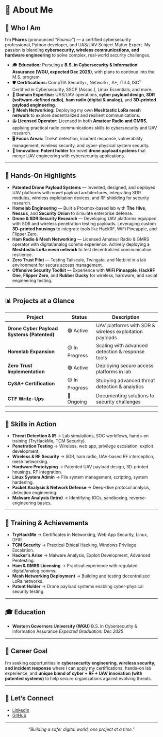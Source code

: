 # 👋 About Me

## 🔐 Who I Am

I’m **Pharns** (pronounced *“Founce”*) — a certified cybersecurity professional, Python developer, and UAS/UAV Subject Matter Expert. My passion is blending **cybersecurity, wireless communications, and hardware engineering** to solve complex, real-world security challenges.

- 🎓 **Education:** Pursuing a **B.S. in Cybersecurity & Information Assurance (WGU, expected Dec 2025)**, with plans to continue into the M.S. program.
- 🛡 **Certifications:** CompTIA Security+, Network+, A+, ITIL4, ISC² Certified in Cybersecurity, SSCP (Assoc.), Linux Essentials, and more.
- 🚁 **Domain Expertise:** UAS/UAV operations, **cyber payload design**, **SDR (software-defined radio)**, **ham radio (digital & analog)**, and **3D-printed payload engineering**.
- 📡 **Mesh Networking:** Deploying my own **Meshtastic LoRa mesh network** to explore decentralized and resilient communications.
- 📻 **Licensed Operator:** Licensed in both **Amateur Radio and GMRS**, applying practical radio communications skills to cybersecurity and UAV research.
- 🖥 **Focus Areas:** Threat detection, incident response, vulnerability management, wireless security, and cyber-physical system security.
- 📝 **Innovation:** **Patent holder** for novel **drone payload systems** that merge UAV engineering with cybersecurity applications.

------

## 🚀 Hands-On Highlights

- **Patented Drone Payload Systems** — Invented, designed, and deployed UAV platforms with novel payload architectures, integrating SDR modules, wireless exploitation devices, and RF shielding for security research.
- **Homelab Engineering** — Built a Proxmox-based lab with **The Hive**, **Nessus**, and **Security Onion** to simulate enterprise defense.
- **Drone & SDR Security Research** — Developing UAV platforms equipped with SDR and wireless penetration testing payloads. Leveraging custom **3D-printed housings** to integrate tools like HackRF, WiFi Pineapple, and Flipper Zero.
- **Ham Radio & Mesh Networking** — Licensed Amateur Radio & GMRS operator with digital/analog comms experience. Actively deploying a **Meshtastic LoRa mesh network** to test decentralized communication resilience.
- **Zero Trust Pilot** — Testing Tailscale, Twingate, and Netbird in a lab environment for secure access management.
- **Offensive Security Toolkit** — Experience with **WiFi Pineapple**, **HackRF One**, **Flipper Zero**, and **Rubber Ducky** for wireless, hardware, and social engineering testing.

------

## 📊 Projects at a Glance

| Project                                    | Status        | Description                                             |
| ------------------------------------------ | ------------- | ------------------------------------------------------- |
| **Drone Cyber Payload Systems (Patented)** | 🟢 Active      | UAV platforms with SDR & wireless exploitation payloads |
| **Homelab Expansion**                      | 🟡 In Progress | Scaling with advanced detection & response tools        |
| **Zero Trust Implementation**              | 🟢 Active      | Deploying secure access platforms in lab                |
| **CySA+ Certification**                    | 🟡 In Progress | Studying advanced threat detection & analytics          |
| **CTF Write-Ups**                          | 🔵 Ongoing     | Documenting solutions to security challenges            |

------

## 🧰 Skills in Action

- **Threat Detection & IR** → Lab simulations, SOC workflows, hands-on training (TryHackMe, TCM Security).
- **Penetration Testing** → Wireless, web app, privilege escalation, exploit development.
- **Wireless & RF Security** → SDR, ham radio, UAV-based RF interception, mesh networking.
- **Hardware Prototyping** → Patented UAV payload design, 3D-printed housings, RF integration.
- **Linux System Admin** → File system management, scripting, system hardening.
- **Packet Analysis & Network Defense** → Deep-dive protocol analysis, detection engineering.
- **Malware Analysis (Intro)** → Identifying IOCs, sandboxing, reverse-engineering basics.

------

## 🌟 Training & Achievements

- **TryHackMe** → Certificates in Networking, Web App Security, Linux, DFIR.
- **TCM Security** → Practical Ethical Hacking, Windows Privilege Escalation.
- **Hacker’s Arise** → Malware Analysis, Exploit Development, Advanced Pentesting.
- **Ham & GMRS Licensing** → Practical experience with regulated digital/analog comms.
- **Mesh Networking Deployment** → Building and testing decentralized LoRa networks.
- **Patent Holder** → Drone payload systems enabling cyber-physical security testing.

------

## 🎓 Education

- **Western Governors University (WGU)**
   B.S. in Cybersecurity & Information Assurance
   *Expected Graduation: Dec 2025*

------

## 🎯 Career Goal

I’m seeking opportunities in **cybersecurity engineering, wireless security, and incident response** where I can apply my certifications, hands-on lab experience, and **unique blend of cyber + RF + UAV innovation (with patented systems)** to help secure organizations against evolving threats.

------

## 🤝 Let’s Connect

- [LinkedIn](https://linkedin.com/in/pharns)
- [GitHub](https://github.com/pharns)

------

<p align="center"> <i>“Building a safer digital world, one project at a time.”</i> </p>  